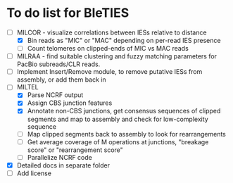 To do list for BleTIES
======================

 - [ ] MILCOR - visualize correlations between IESs relative to distance
     - [x] Bin reads as "MIC" or "MAC" depending on per-read IES presence
     - [ ] Count telomeres on clipped-ends of MIC vs MAC reads
 - [ ] MILRAA - find suitable clustering and fuzzy matching parameters for
     PacBio subreads/CLR reads.
 - [ ] Implement Insert/Remove module, to remove putative IESs from assembly, or
     add them back in
 - [ ] MILTEL
     - [x] Parse NCRF output
     - [x] Assign CBS junction features
     - [x] Annotate non-CBS junctions, get consensus sequences of clipped
         segments and map to assembly and check for low-complexity sequence
     - [ ] Map clipped segments back to assembly to look for rearrangements
     - [ ] Get average coverage of M operations at junctions, "breakage score"
         or "rearrangement score"
     - [ ] Parallelize NCRF code
 - [x] Detailed docs in separate folder
 - [ ] Add license
